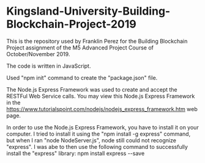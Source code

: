 # Kingsland-University-Building-Blockchain-Project-2019
This is the repository used by Franklin Perez for the Building Blockchain Project assignment of the M5 Advanced Project Course of October/November 2019.

The code is written in JavaScript.

Used "npm init" command to create the "package.json" file.

The Node.js Express Framework was used to create and accept the RESTFul Web Service calls. You may view this Node.js Express Framework in the https://www.tutorialspoint.com/nodejs/nodejs_express_framework.htm web page.

In order to use the Node.js Express Framework, you have to install it on your computer. I tried to install it using the "npm install -g express" command, but when I ran "node NodeServer.js", node still could not recognize "express". I was abe to then use the following command to successfully install the "express" library:
npm install express --save

